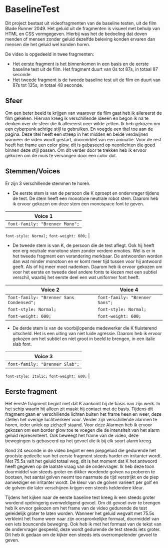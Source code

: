# BaselineTest
Dit project bestaat uit videofragmenten van de baseline testen, uit de film Blade Runner 2049. Het geluid uit de fragmenten is visueel met behulp van HTML en CSS vormgegeven. Hierbij was het de bedoeling dat doven menden of mensen zonder geluid dezelfde beleving konden ervaren dan mensen die het geluid wel konden horen.

De video is opgedeeld in twee fragmenten: 
-	Het eerste fragment is het binnenkomen in een basis en de eerste baseline test uit de film. Het fragment duurt van 0s tot 87s, in totaal 87 seconde.
-	Het tweede fragment is de tweede baseline test uit de film en duurt van 87s tot 135s, in totaal 48 seconde.

## Sfeer
Om een beter beeld te krijgen van waarover de film gaat heb ik allereerst de film gekeken. Hiervan kreeg ik verschillende ideeën en begon ik na te denken over de sfeer die ik allereerst neer wilde zetten. Ik heb gekozen om een cyberpunk achtige stijl te gebruiken. En voegde een titel toe aan de pagina. Deze titel heeft een streep in het midden en beide verdwijnen wanneer de video wordt gestart, doormiddel van een animatie. Voor de rest heeft het frame een color glow, dit is gebaseerd op neonlichten die goed binnen deze stijl passen. Om dit verder door te trekken heb ik ervoor gekozen om de muis te vervangen door een color dot.

## Stemmen/Voices
Er zijn 3 verschillende stemmen te horen. 
-	De eerste stem is van de persoon die K oproept en ondervrager tijdens de test. De stem heeft een monotone neutrale robot stem. Daarom heb ik ervoor gekozen om deze stem een monospace font te geven.

| Voice 1 |
|---|
| ```font-family: "Brenner Mono";```
```font-style: Normal;```
```font-weight: 600;``` |

-	De tweede stem is van K, de persoon die de test aflegt. Ook hij heeft een erg neutrale monotone stem zonder verdere emoties. Wel is er in het tweede fragment een verandering merkbaar. De antwoorden worden dan wat minder monotoon en er komt meer tijd tussen voor hij antwoord geeft. Als of hij meer moet nadenken. Daarom heb ik ervoor gekozen om voor het eerste en tweede deel andere fonts te kiezen met een subtiel verschil, waarbij het eerste deel een wat uniformer font heeft.

| Voice 2 | Voice 4 |
|---|---|
| ```font-family: "Brenner Sans Condensed";``` | ```font-family: "Brenner Sans";``` | 
| ```font-style: Normal;``` | ```font-style: Normal;``` |
| ```font-weight: 600;``` | ```font-weight: 600;``` |

-	De derde stem is van de voorbijlopende medewerker die K fluisterend uitscheld. Het is een uiting van niet luide agressie. Daarom heb ik ervoor gekozen om het subtiel en niet groot in beeld te brengen, in een italic slab font.


| Voice 3 |
|---|
| ```font-family: "Brenner Slab";```
```font-style: Italic;```
```font-weight: 600;``` |

## Eerste fragment 
Het eerste fragment begint met dat K aankomt bij de basis van zijn werk. In het schip waarin hij alleen zit maakt hij contact met de basis. Tijdens dit fragment gaan er verschillende lichten buiten het frame heen en weer, deze stellen het overige luchtverkeer voor. Verder zijn verschillende alarmen te horen, ieder uniek op zichzelf staand. Voor deze Alarmen heb ik ervoor gekozen om een border glow toe te voegen die de intensiteit van het alarm geluid representeert. Ook beweegt het frame van de video, deze bewegingen is gebaseerd op het gevoel die ik bij elk soort alarm kreeg.

Rond 24 seconde in de video begint er een piepgeluid die gedurende het grootste gedeelte van het eerste fragment steeds harder en irritanter wordt. Met 75.5s valt het geluid totaal weg, dit is het moment dat K het antwoord heeft gegeven op de laatste vraag van de ondervrager. Ik heb deze toon doormiddel van steeds groter en dikker wordende golven na proberen te bootsen, het aantal golven neemt toe naarmate de tijd verstrijkt en de piep aanweziger en irritanter wordt. De kleur van de golven varieert per golf en de golven die later verschijnen krijgen een steeds helderdere kleur. 

Tijdens het kijken naar de eerste baseline test kreeg ik een steeds groter wordend opdringerig overweldigend gevoel. Om dit gevoel over te brengen heb ik ervoor gekozen om het frame van de video gedurende de test geleidelijk groter te laten worden. Wanneer het geluid wegvalt met 75.5s verkleint het frame weer naar zijn oorspronkelijke formaat, doormiddel van een iets bouncende beweging. Ook heb ik met het formaat van de tekst van de ondervrager gespeeld, deze wordt gedurende de test steeds iets groter. Dit heb ik gedaan om de kijker een steeds iets overrompelender gevoel te geven.

